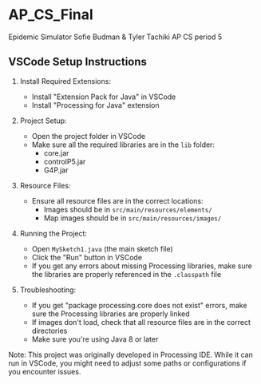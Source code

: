 # AP_CS_Final
Epidemic Simulator 
Sofie Budman & Tyler Tachiki
AP CS period 5

## VSCode Setup Instructions

1. Install Required Extensions:
   - Install "Extension Pack for Java" in VSCode
   - Install "Processing for Java" extension

2. Project Setup:
   - Open the project folder in VSCode
   - Make sure all the required libraries are in the `lib` folder:
     - core.jar
     - controlP5.jar
     - G4P.jar

3. Resource Files:
   - Ensure all resource files are in the correct locations:
     - Images should be in `src/main/resources/elements/`
     - Map images should be in `src/main/resources/images/`

4. Running the Project:
   - Open `MySketch1.java` (the main sketch file)
   - Click the "Run" button in VSCode
   - If you get any errors about missing Processing libraries, make sure the libraries are properly referenced in the `.classpath` file

5. Troubleshooting:
   - If you get "package processing.core does not exist" errors, make sure the Processing libraries are properly linked
   - If images don't load, check that all resource files are in the correct directories
   - Make sure you're using Java 8 or later

Note: This project was originally developed in Processing IDE. While it can run in VSCode, you might need to adjust some paths or configurations if you encounter issues.
